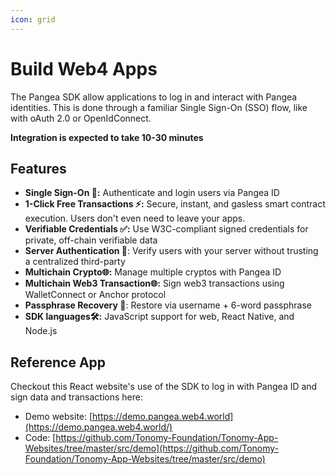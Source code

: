 ```yaml
---
icon: grid
---
```


# Build Web4 Apps

The Pangea SDK allow applications to log in and interact with Pangea identities. This is done through a familiar Single Sign-On (SSO) flow, like with oAuth 2.0 or OpenIdConnect.

**Integration is expected to take 10-30 minutes**

## Features

* **Single Sign-On 🔑:** Authenticate and login users via Pangea ID
* **1-Click Free Transactions ⚡:** Secure, instant, and gasless smart contract execution. Users don't even need to leave your apps.
* **Verifiable Credentials ✅:** Use W3C-compliant signed credentials for private, off-chain verifiable data
* **Server Authentication 🔐**: Verify users with your server without trusting a centralized third-party
* **Multichain Crypto🌐:** Manage multiple cryptos with Pangea ID
* **Multichain Web3 Transaction🌐:** Sign web3 transactions using WalletConnect or Anchor protocol
* **Passphrase Recovery 🔄**: Restore via username + 6-word passphrase
* **SDK languages🛠️:** JavaScript support for web, React Native, and Node.js

## Reference App

Checkout this React website's use of the SDK to log in with Pangea ID and sign data and transactions here:

* Demo website: [https://demo.pangea.web4.world](https://demo.pangea.web4.world/)
* Code: [https://github.com/Tonomy-Foundation/Tonomy-App-Websites/tree/master/src/demo](https://github.com/Tonomy-Foundation/Tonomy-App-Websites/tree/master/src/demo)
